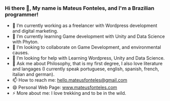 ### Hi there 👋, My name is Mateus Fonteles, and I'm a Brazilian programmer! 

- 🔭 I’m currently working as a freelancer with Wordpress development and digital marketing. 
- 🌱 I’m currently learning Game development with Unity and Data Science with Phyton.
- 👯 I’m looking to collaborate on Game Development, and environmental causes. 
- 🤔 I’m looking for help with Learning Wordpress, Unity and Data Science. 
- 💬 Ask me about Philosophy, that is my first degree, I also love literature and langages (I currently speak portuguese, english, spanish, french, italian and german).
- 📫 How to reach me: hello.mateusfonteles@gmail.com
- 😄 Personal Web Page: www.mateusfonteles.com
- ⚡ More about me: I love trekking and to be in the wild. 


